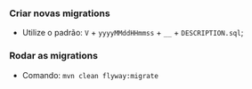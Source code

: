 ### Criar novas migrations
- Utilize o padrão: `V` + `yyyyMMddHHmmss` + `__` + `DESCRIPTION.sql`;

### Rodar as migrations
- Comando: `mvn clean flyway:migrate`